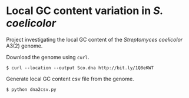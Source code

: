 # Local GC content variation in *S. coelicolor*

Project investigating the local GC content of the
*Streptomyces coelicolor* A3(2) genome.

Download the genome using ``curl``.

```
$ curl --location --output Sco.dna http://bit.ly/1Q8eKWT
```

Generate local GC content csv file from the genome.

```
$ python dna2csv.py
```
